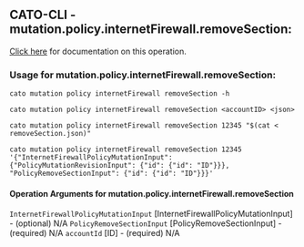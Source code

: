 
## CATO-CLI - mutation.policy.internetFirewall.removeSection:
[Click here](https://api.catonetworks.com/documentation/#mutation-removeSection) for documentation on this operation.

### Usage for mutation.policy.internetFirewall.removeSection:

`cato mutation policy internetFirewall removeSection -h`

`cato mutation policy internetFirewall removeSection <accountID> <json>`

`cato mutation policy internetFirewall removeSection 12345 "$(cat < removeSection.json)"`

`cato mutation policy internetFirewall removeSection 12345 '{"InternetFirewallPolicyMutationInput": {"PolicyMutationRevisionInput": {"id": {"id": "ID"}}}, "PolicyRemoveSectionInput": {"id": {"id": "ID"}}}'`

#### Operation Arguments for mutation.policy.internetFirewall.removeSection ####
`InternetFirewallPolicyMutationInput` [InternetFirewallPolicyMutationInput] - (optional) N/A 
`PolicyRemoveSectionInput` [PolicyRemoveSectionInput] - (required) N/A 
`accountId` [ID] - (required) N/A 
